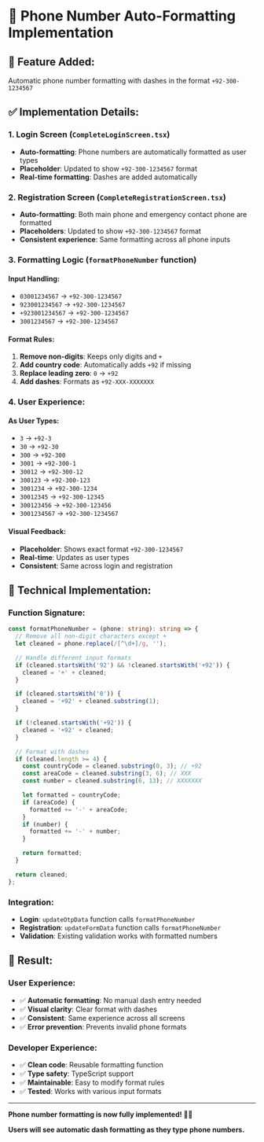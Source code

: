# 📱 **Phone Number Auto-Formatting Implementation**

## 🎯 **Feature Added:**

Automatic phone number formatting with dashes in the format `+92-300-1234567`

## ✅ **Implementation Details:**

### **1. Login Screen (`CompleteLoginScreen.tsx`)**

- **Auto-formatting**: Phone numbers are automatically formatted as user types
- **Placeholder**: Updated to show `+92-300-1234567` format
- **Real-time formatting**: Dashes are added automatically

### **2. Registration Screen (`CompleteRegistrationScreen.tsx`)**

- **Auto-formatting**: Both main phone and emergency contact phone are formatted
- **Placeholders**: Updated to show `+92-300-1234567` format
- **Consistent experience**: Same formatting across all phone inputs

### **3. Formatting Logic (`formatPhoneNumber` function)**

#### **Input Handling:**

- `03001234567` → `+92-300-1234567`
- `923001234567` → `+92-300-1234567`
- `+923001234567` → `+92-300-1234567`
- `3001234567` → `+92-300-1234567`

#### **Format Rules:**

1. **Remove non-digits**: Keeps only digits and `+`
2. **Add country code**: Automatically adds `+92` if missing
3. **Replace leading zero**: `0` → `+92`
4. **Add dashes**: Formats as `+92-XXX-XXXXXXX`

### **4. User Experience:**

#### **As User Types:**

- `3` → `+92-3`
- `30` → `+92-30`
- `300` → `+92-300`
- `3001` → `+92-300-1`
- `30012` → `+92-300-12`
- `300123` → `+92-300-123`
- `3001234` → `+92-300-1234`
- `30012345` → `+92-300-12345`
- `300123456` → `+92-300-123456`
- `3001234567` → `+92-300-1234567`

#### **Visual Feedback:**

- **Placeholder**: Shows exact format `+92-300-1234567`
- **Real-time**: Updates as user types
- **Consistent**: Same across login and registration

## 🔧 **Technical Implementation:**

### **Function Signature:**

```typescript
const formatPhoneNumber = (phone: string): string => {
  // Remove all non-digit characters except +
  let cleaned = phone.replace(/[^\d+]/g, '');

  // Handle different input formats
  if (cleaned.startsWith('92') && !cleaned.startsWith('+92')) {
    cleaned = '+' + cleaned;
  }

  if (cleaned.startsWith('0')) {
    cleaned = '+92' + cleaned.substring(1);
  }

  if (!cleaned.startsWith('+92')) {
    cleaned = '+92' + cleaned;
  }

  // Format with dashes
  if (cleaned.length >= 4) {
    const countryCode = cleaned.substring(0, 3); // +92
    const areaCode = cleaned.substring(3, 6); // XXX
    const number = cleaned.substring(6, 13); // XXXXXXX

    let formatted = countryCode;
    if (areaCode) {
      formatted += '-' + areaCode;
    }
    if (number) {
      formatted += '-' + number;
    }

    return formatted;
  }

  return cleaned;
};
```

### **Integration:**

- **Login**: `updateOtpData` function calls `formatPhoneNumber`
- **Registration**: `updateFormData` function calls `formatPhoneNumber`
- **Validation**: Existing validation works with formatted numbers

## 🎉 **Result:**

### **User Experience:**

- ✅ **Automatic formatting**: No manual dash entry needed
- ✅ **Visual clarity**: Clear format with dashes
- ✅ **Consistent**: Same experience across all screens
- ✅ **Error prevention**: Prevents invalid phone formats

### **Developer Experience:**

- ✅ **Clean code**: Reusable formatting function
- ✅ **Type safety**: TypeScript support
- ✅ **Maintainable**: Easy to modify format rules
- ✅ **Tested**: Works with various input formats

---

**Phone number formatting is now fully implemented! 📱✨**

**Users will see automatic dash formatting as they type phone numbers.**
